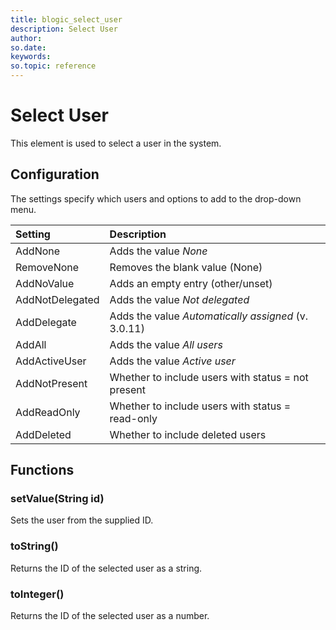 ```yaml
---
title: blogic_select_user
description: Select User
author:
so.date:
keywords:
so.topic: reference
---
```


# Select User

This element is used to select a user in the system.

## Configuration

The settings specify which users and options to add to the drop-down menu.

| Setting         | Description                                         |
|:----------------|:----------------------------------------------------|
| AddNone         | Adds the value *None*                               |
| RemoveNone      | Removes the blank value (None)                      |
| AddNoValue      | Adds an empty entry (other/unset)                   |
| AddNotDelegated | Adds the value *Not delegated*                      |
| AddDelegate     | Adds the value *Automatically assigned* (v. 3.0.11) |
| AddAll          | Adds the value *All users*                          |
| AddActiveUser   | Adds the value *Active user*                        |
| AddNotPresent   | Whether to include users with status = not present  |
| AddReadOnly     | Whether to include users with status = read-only    |
| AddDeleted      | Whether to include deleted users                    |

## Functions

### setValue(String id)

Sets the user from the supplied ID.

### toString()

Returns the ID of the selected user as a string.

### toInteger()

Returns the ID of the selected user as a number.
